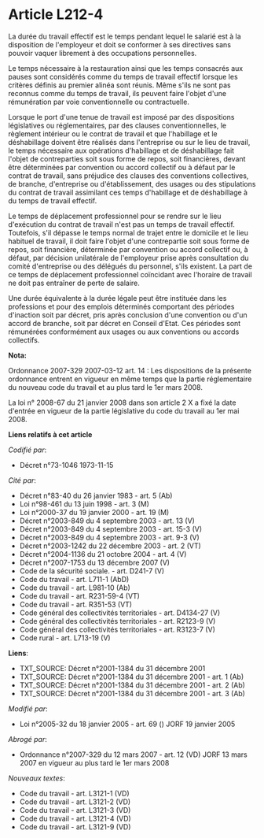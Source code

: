 # Article L212-4

La durée du travail effectif est le temps pendant lequel le salarié est à la disposition de l'employeur et doit se conformer
à ses directives sans pouvoir vaquer librement à des occupations personnelles.

Le temps nécessaire à la restauration ainsi que les temps consacrés aux pauses sont considérés comme du temps de travail
effectif lorsque les critères définis au premier alinéa sont réunis. Même s'ils ne sont pas reconnus comme du temps de
travail, ils peuvent faire l'objet d'une rémunération par voie conventionnelle ou contractuelle.

Lorsque le port d'une tenue de travail est imposé par des dispositions législatives ou réglementaires, par des clauses
conventionnelles, le règlement intérieur ou le contrat de travail et que l'habillage et le déshabillage doivent être réalisés
dans l'entreprise ou sur le lieu de travail, le temps nécessaire aux opérations d'habillage et de déshabillage fait l'objet
de contreparties soit sous forme de repos, soit financières, devant être déterminées par convention ou accord collectif ou à
défaut par le contrat de travail, sans préjudice des clauses des conventions collectives, de branche, d'entreprise ou
d'établissement, des usages ou des stipulations du contrat de travail assimilant ces temps d'habillage et de déshabillage à
du temps de travail effectif.

Le temps de déplacement professionnel pour se rendre sur le lieu d'exécution du contrat de travail n'est pas un temps de
travail effectif. Toutefois, s'il dépasse le temps normal de trajet entre le domicile et le lieu habituel de travail, il doit
faire l'objet d'une contrepartie soit sous forme de repos, soit financière, déterminée par convention ou accord collectif ou,
à défaut, par décision unilatérale de l'employeur prise après consultation du comité d'entreprise ou des délégués du
personnel, s'ils existent. La part de ce temps de déplacement professionnel coïncidant avec l'horaire de travail ne doit pas
entraîner de perte de salaire.

Une durée équivalente à la durée légale peut être instituée dans les professions et pour des emplois déterminés comportant
des périodes d'inaction soit par décret, pris après conclusion d'une convention ou d'un accord de branche, soit par décret en
Conseil d'Etat. Ces périodes sont rémunérées conformément aux usages ou aux conventions ou accords collectifs.

**Nota:**

Ordonnance 2007-329 2007-03-12 art. 14 : Les dispositions de la présente ordonnance entrent en vigueur en même temps que la
partie réglementaire du nouveau code du travail et au plus tard le 1er mars 2008.

La loi n° 2008-67 du 21 janvier 2008 dans son article 2 X a fixé la date d'entrée en vigueur de la partie législative du code
du travail au 1er mai 2008.

**Liens relatifs à cet article**

_Codifié par_:

  - Décret n°73-1046 1973-11-15

_Cité par_:

  - Décret n°83-40 du 26 janvier 1983 - art. 5 (Ab)
  - Loi n°98-461 du 13 juin 1998 - art. 3 (M)
  - Loi n°2000-37 du 19 janvier 2000 - art. 19 (M)
  - Décret n°2003-849 du 4 septembre 2003 - art. 13 (V)
  - Décret n°2003-849 du 4 septembre 2003 - art. 15-3 (V)
  - Décret n°2003-849 du 4 septembre 2003 - art. 9-3 (V)
  - Décret n°2003-1242 du 22 décembre 2003 - art. 2 (VT)
  - Décret n°2004-1136 du 21 octobre 2004 - art. 4 (V)
  - Décret n°2007-1753 du 13 décembre 2007 (V)
  - Code de la sécurité sociale. - art. D241-7 (V)
  - Code du travail - art. L711-1 (AbD)
  - Code du travail - art. L981-10 (Ab)
  - Code du travail - art. R231-59-4 (VT)
  - Code du travail - art. R351-53 (VT)
  - Code général des collectivités territoriales - art. D4134-27 (V)
  - Code général des collectivités territoriales - art. R2123-9 (V)
  - Code général des collectivités territoriales - art. R3123-7 (V)
  - Code rural - art. L713-19 (V)

**Liens**:

  - TXT_SOURCE: Décret n°2001-1384 du 31 décembre 2001
  - TXT_SOURCE: Décret n°2001-1384 du 31 décembre 2001 - art. 1 (Ab)
  - TXT_SOURCE: Décret n°2001-1384 du 31 décembre 2001 - art. 2 (Ab)
  - TXT_SOURCE: Décret n°2001-1384 du 31 décembre 2001 - art. 3 (Ab)

_Modifié par_:

  - Loi n°2005-32 du 18 janvier 2005 - art. 69 () JORF 19 janvier 2005

_Abrogé par_:

  - Ordonnance n°2007-329 du 12 mars 2007 - art. 12 (VD) JORF 13 mars 2007 en vigueur au plus tard le 1er mars 2008

_Nouveaux textes_:

  - Code du travail - art. L3121-1 (VD)
  - Code du travail - art. L3121-2 (VD)
  - Code du travail - art. L3121-3 (VD)
  - Code du travail - art. L3121-4 (VD)
  - Code du travail - art. L3121-9 (VD)
